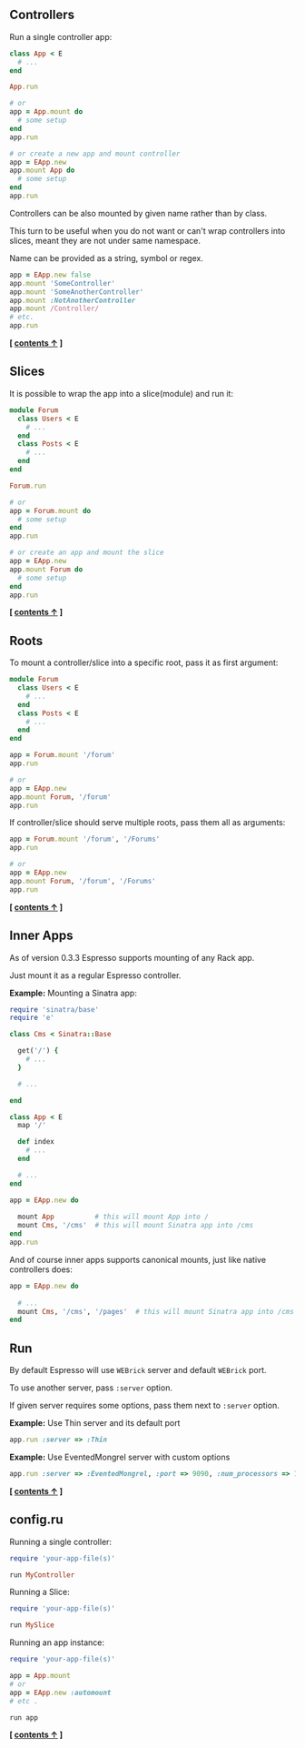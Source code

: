 
## Controllers

Run a single controller app:

```ruby
class App < E
  # ...
end

App.run

# or
app = App.mount do
  # some setup
end
app.run

# or create a new app and mount controller
app = EApp.new
app.mount App do
  # some setup
end
app.run
```

Controllers can be also mounted by given name rather than by class.

This turn to be useful when you do not want or can't wrap controllers into slices,
meant they are not under same namespace.

Name can be provided as a string, symbol or regex.

```ruby
app = EApp.new false
app.mount 'SomeController'
app.mount 'SomeAnotherController'
app.mount :NotAnotherController
app.mount /Controller/
# etc.
app.run
```

**[ [contents &uarr;](https://github.com/espresso/espresso#tutorial) ]**


## Slices


It is possible to wrap the app into a slice(module) and run it:

```ruby
module Forum
  class Users < E
    # ...
  end
  class Posts < E
    # ...
  end
end

Forum.run

# or
app = Forum.mount do
  # some setup
end
app.run

# or create an app and mount the slice
app = EApp.new
app.mount Forum do
  # some setup
end
app.run
```


**[ [contents &uarr;](https://github.com/espresso/espresso#tutorial) ]**


## Roots


To mount a controller/slice into a specific root, pass it as first argument:


```ruby
module Forum
  class Users < E
    # ...
  end
  class Posts < E
    # ...
  end
end

app = Forum.mount '/forum'
app.run

# or
app = EApp.new
app.mount Forum, '/forum'
app.run
```

If controller/slice should serve multiple roots, pass them all as arguments:

```ruby
app = Forum.mount '/forum', '/Forums'
app.run

# or
app = EApp.new
app.mount Forum, '/forum', '/Forums'
app.run
```

**[ [contents &uarr;](https://github.com/espresso/espresso#tutorial) ]**


## Inner Apps

As of version 0.3.3 Espresso supports mounting of any Rack app.

Just mount it as a regular Espresso controller.

**Example:** Mounting a Sinatra app:

```ruby
require 'sinatra/base'
require 'e'

class Cms < Sinatra::Base

  get('/') { 
    # ...
  }

  # ...

end

class App < E
  map '/'

  def index
    # ...
  end

  # ...
end

app = EApp.new do
  
  mount App          # this will mount App into /
  mount Cms, '/cms'  # this will mount Sinatra app into /cms
end
app.run
```

And of course inner apps supports canonical mounts, just like native controllers does:

```ruby
app = EApp.new do
  
  # ...
  mount Cms, '/cms', '/pages'  # this will mount Sinatra app into /cms and /pages
end
```

## Run


By default Espresso will use `WEBrick` server and default `WEBrick` port.

To use another server, pass `:server` option.

If given server requires some options, pass them next to `:server` option.

**Example:** Use Thin server and its default port

```ruby
app.run :server => :Thin
```

**Example:** Use EventedMongrel server with custom options

```ruby
app.run :server => :EventedMongrel, :port => 9090, :num_processors => 100
```

**[ [contents &uarr;](https://github.com/espresso/espresso#tutorial) ]**


## config.ru


Running a single controller:

```ruby
require 'your-app-file(s)'

run MyController
```

Running a Slice:

```ruby
require 'your-app-file(s)'

run MySlice
```

Running an app instance:

```ruby
require 'your-app-file(s)'

app = App.mount
# or
app = EApp.new :automount
# etc .

run app
```

**[ [contents &uarr;](https://github.com/espresso/espresso#tutorial) ]**
